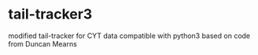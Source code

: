 # tail-tracker3
modified tail-tracker for CYT data compatible with python3 based on code from Duncan Mearns
